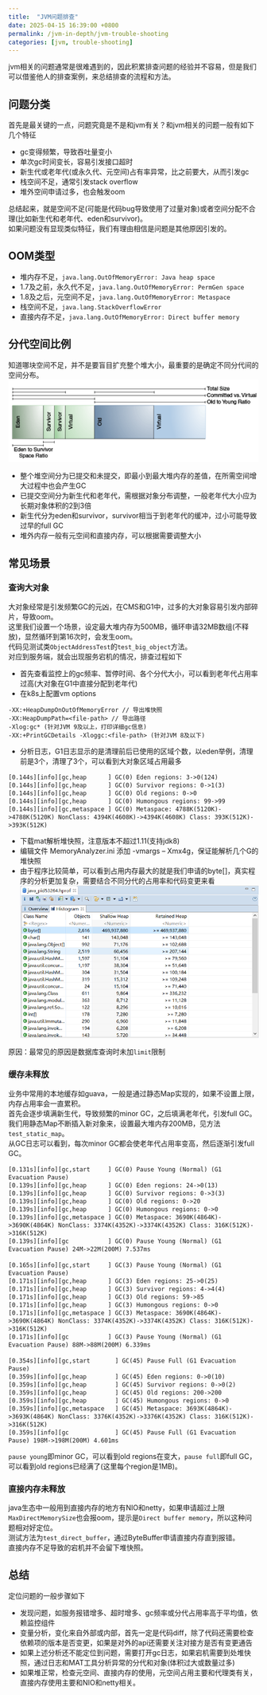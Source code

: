 ```yaml
---
title:  "JVM问题排查"
date: 2025-04-15 16:39:00 +0800
permalink: /jvm-in-depth/jvm-trouble-shooting
categories: [jvm, trouble-shooting]
---
```


jvm相关的问题通常是很难遇到的，因此积累排查问题的经验并不容易，但是我们可以借鉴他人的排查案例，来总结排查的流程和方法。

## 问题分类
首先是最关键的一点，问题究竟是不是和jvm有关？和jvm相关的问题一般有如下几个特征
+ gc变得频繁，导致吞吐量变小
+ 单次gc时间变长，容易引发接口超时
+ 新生代或老年代(或永久代、元空间)占有率异常，比之前要大，从而引发gc
+ 栈空间不足，通常引发stack overflow
+ 堆外空间申请过多，也会触发oom

总结起来，就是空间不足(可能是代码bug导致使用了过量对象)或者空间分配不合理(比如新生代和老年代、eden和survivor)。  
如果问题没有显现类似特征，我们有理由相信是问题是其他原因引发的。

## OOM类型
+ 堆内存不足，`java.lang.OutOfMemoryError: Java heap space`
+ 1.7及之前，永久代不足，`java.lang.OutOfMemoryError: PermGen space`
+ 1.8及之后，元空间不足，`java.lang.OutOfMemoryError: Metaspace`
+ 栈空间不足，`java.lang.StackOverflowError`
+ 直接内存不足，`java.lang.OutOfMemoryError: Direct buffer memory`

## 分代空间比例
知道哪块空间不足，并不是要盲目扩充整个堆大小，最重要的是确定不同分代间的空间分布。  
![](/assets/img/collector/space-ratio.png)  
+ 整个堆空间分为已提交和未提交，即最小到最大堆内存的差值，在所需空间增大过程中也会产生GC
+ 已提交空间分为新生代和老年代，需根据对象分布调整，一般老年代大小应为长期对象体积的2到3倍
+ 新生代分为eden和survivor，survivor相当于到老年代的缓冲，过小可能导致过早的full GC
+ 堆外内存一般有元空间和直接内存，可以根据需要调整大小

## 常见场景
### 查询大对象
大对象经常是引发频繁GC的元凶，在CMS和G1中，过多的大对象容易引发内部碎片，导致oom。  
这里我们设置一个场景，设定最大堆内存为500MB，循环申请32MB数组(不释放)，显然循环到第16次时，会发生oom。  
代码见测试类`ObjectAddressTest`的`test_big_object`方法。  
对应到服务端，就会出现服务宕机的情况，排查过程如下

+ 首先查看监控上的gc频率、暂停时间、各个分代大小，可以看到老年代占用率过高(大对象在G1中直接分配到老年代)
+ 在k8s上配置vm options
```text
-XX:+HeapDumpOnOutOfMemoryError // 导出堆快照
-XX:HeapDumpPath=<file-path> // 导出路径
-Xlog:gc* (针对JVM 9及以上，打印详细gc信息)
-XX:+PrintGCDetails -Xloggc:<file-path> (针对JVM 8及以下)
```
+ 分析日志，G1日志显示的是清理前后已使用的区域个数，以eden举例，清理前是3个，清理了3个，可以看到大对象区域占用最多
```text
[0.144s][info][gc,heap      ] GC(0) Eden regions: 3->0(124)
[0.144s][info][gc,heap      ] GC(0) Survivor regions: 0->1(3)
[0.144s][info][gc,heap      ] GC(0) Old regions: 0->0
[0.144s][info][gc,heap      ] GC(0) Humongous regions: 99->99
[0.144s][info][gc,metaspace ] GC(0) Metaspace: 4788K(5120K)->4788K(5120K) NonClass: 4394K(4608K)->4394K(4608K) Class: 393K(512K)->393K(512K)
```
+ 下载mat解析堆快照，注意版本不超过1.11(支持jdk8)
+ 编辑文件 MemoryAnalyzer.ini 添加 -vmargs – Xmx4g，保证能解析几个G的堆快照
+ 由于程序比较简单，可以看到占用内存最大的就是我们申请的byte[]，真实程序的分析更加复杂，需要结合不同分代的占用率和代码变更来看
  ![](/assets/img/gc/mat-histogram.png)

原因：最常见的原因是数据库查询时未加`limit`限制 

### 缓存未释放
业务中常用的本地缓存如guava，一般是通过静态Map实现的，如果不设置上限，内存占用率会一直累积。  
首先会逐步填满新生代，导致频繁的minor GC，之后填满老年代，引发full GC。  
我们用静态Map不断插入新对象来，设置最大堆内存200MB，见方法`test_static_map`。  
从GC日志可以看到，每次minor GC都会使老年代占用率变高，然后逐渐引发full GC。

```text
[0.131s][info][gc,start     ] GC(0) Pause Young (Normal) (G1 Evacuation Pause)
[0.139s][info][gc,heap      ] GC(0) Eden regions: 24->0(13)
[0.139s][info][gc,heap      ] GC(0) Survivor regions: 0->3(3)
[0.139s][info][gc,heap      ] GC(0) Old regions: 0->20
[0.139s][info][gc,heap      ] GC(0) Humongous regions: 0->0
[0.139s][info][gc,metaspace ] GC(0) Metaspace: 3690K(4864K)->3690K(4864K) NonClass: 3374K(4352K)->3374K(4352K) Class: 316K(512K)->316K(512K)
[0.139s][info][gc           ] GC(0) Pause Young (Normal) (G1 Evacuation Pause) 24M->22M(200M) 7.537ms

[0.165s][info][gc,start     ] GC(3) Pause Young (Normal) (G1 Evacuation Pause)
[0.171s][info][gc,heap      ] GC(3) Eden regions: 25->0(25)
[0.171s][info][gc,heap      ] GC(3) Survivor regions: 4->4(4)
[0.171s][info][gc,heap      ] GC(3) Old regions: 59->85
[0.171s][info][gc,heap      ] GC(3) Humongous regions: 0->0
[0.171s][info][gc,metaspace ] GC(3) Metaspace: 3690K(4864K)->3690K(4864K) NonClass: 3374K(4352K)->3374K(4352K) Class: 316K(512K)->316K(512K)
[0.171s][info][gc           ] GC(3) Pause Young (Normal) (G1 Evacuation Pause) 88M->88M(200M) 6.339ms

[0.354s][info][gc,start       ] GC(45) Pause Full (G1 Evacuation Pause)
[0.359s][info][gc,heap        ] GC(45) Eden regions: 0->0(10)
[0.359s][info][gc,heap        ] GC(45) Survivor regions: 0->0(2)
[0.359s][info][gc,heap        ] GC(45) Old regions: 200->200
[0.359s][info][gc,heap        ] GC(45) Humongous regions: 0->0
[0.359s][info][gc,metaspace   ] GC(45) Metaspace: 3693K(4864K)->3693K(4864K) NonClass: 3376K(4352K)->3376K(4352K) Class: 316K(512K)->316K(512K)
[0.359s][info][gc             ] GC(45) Pause Full (G1 Evacuation Pause) 198M->198M(200M) 4.601ms
```
`pause young`即minor GC，可以看到old regions在变大，`pause full`即full GC，可以看到old regions已经满了(这里每个region是1MB)。

### 直接内存未释放
java生态中一般用到直接内存的地方有NIO和netty，如果申请超过上限`MaxDirectMemorySize`也会报oom，提示是`Direct buffer memory`，所以这种问题相对好定位。  
测试方法为`test_direct_buffer`，通过ByteBuffer申请直接内存直到报错。  
直接内存不足导致的宕机并不会留下堆快照。

## 总结
定位问题的一般步骤如下
+ 发现问题，如服务报错增多、超时增多、gc频率或分代占用率高于平均值，依赖监控组件
+ 变量分析，变化来自外部或内部，首先一定是代码diff，除了代码还需要检查依赖项的版本是否变更，如果是对外的api还需要关注对接方是否有变更通告
+ 如果上述分析还不能定位到问题，需要打开gc日志，如果宕机需要到处堆快照，通过日志和MAT工具分析异常的分代和对象(体积过大或数量过多)
+ 如果堆正常，检查元空间、直接内存的使用，元空间占用主要和代理类有关，直接内存使用主要和NIO和netty相关。